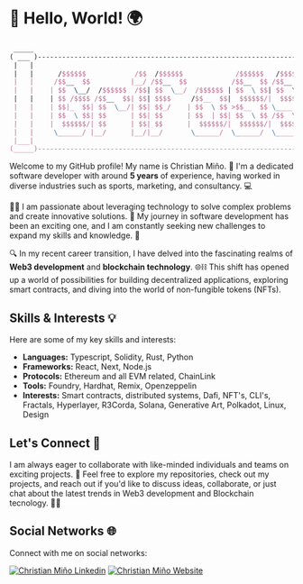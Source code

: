 # 👋 Hello, World! 🌍

```latex
 _____                                                                        _____
( ___ )----------------------------------------------------------------------( ___ )
 |   |                                                                        |   |
 |   |      /$$$$$$            /$$  /$$$$$$             /$$$$$$   /$$$$$$     |   |
 |   |     /$$__  $$          |__/ /$$__  $$           /$$__  $$ /$$__  $$    |   |
 |   |    | $$  \__/  /$$$$$$  /$$| $$  \__/  /$$$$$$ | $$  \ $$| $$  \ $$    |   |
 |   |    | $$ /$$$$ /$$__  $$| $$| $$$$     /$$__  $$|  $$$$$$/|  $$$$$$$    |   |
 |   |    | $$|_  $$| $$  \__/| $$| $$_/    | $$  \ $$ >$$__  $$ \____  $$    |   |
 |   |    | $$  \ $$| $$      | $$| $$      | $$  | $$| $$  \ $$ /$$  \ $$    |   |
 |   |    |  $$$$$$/| $$      | $$| $$      |  $$$$$$/|  $$$$$$/|  $$$$$$/    |   |
 |   |     \______/ |__/      |__/|__/       \______/  \______/  \______/     |   |
 |___|                                                                        |___|
(_____)----------------------------------------------------------------------(_____)
```

Welcome to my GitHub profile! My name is Christian Miño. 🚀 I'm a dedicated software developer with around **5 years** of experience, having worked in diverse industries such as sports, marketing, and consultancy. 💻

🧑‍💻 I am passionate about leveraging technology to solve complex problems and create innovative solutions. 🌟 My journey in software development has been an exciting one, and I am constantly seeking new challenges to expand my skills and knowledge. 🚀

🔍 In my recent career transition, I have delved into the fascinating realms of **Web3 development** and **blockchain technology**. 🌐⛓️ This shift has opened up a world of possibilities for building decentralized applications, exploring smart contracts, and diving into the world of non-fungible tokens (NFTs).

## Skills & Interests 💡

Here are some of my key skills and interests:

- **Languages:** Typescript, Solidity, Rust, Python
- **Frameworks:** React, Next, Node.js
- **Protocols:** Ethereum and all EVM related, ChainLink
- **Tools:** Foundry, Hardhat, Remix, Openzeppelin
- **Interests:** Smart contracts, distributed systems, Dafi, NFT's, CLI's, Fractals, Hyperlayer, R3Corda, Solana, Generative Art, Polkadot, Linux, Design

## Let's Connect 🤝

I am always eager to collaborate with like-minded individuals and teams on exciting projects. 💬 Feel free to explore my repositories, check out my projects, and reach out if you'd like to discuss ideas, collaborate, or just chat about the latest trends in Web3 development and Blockchain tecnology. 🚀🔗

## Social Networks 🌐

Connect with me on social networks:

[![Christian Miño Linkedin](https://img.shields.io/badge/LinkedIn-0077B5?style=for-the-badge&logo=linkedin&logoColor=white)](https://www.linkedin.com/in/christian-miño/) [![Christian Miño Website](https://img.shields.io/badge/Website-purple?style=for-the-badge&logo=rust)](https://grifo-devlab.com)
